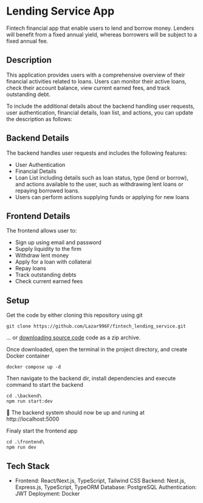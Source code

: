 # Lending Service App

Fintech financial app that enable users to lend and
borrow money. Lenders will benefit from a fixed annual yield, whereas borrowers will be
subject to a fixed annual fee.

## Description

This application provides users with a comprehensive overview of their financial activities related to loans. Users can monitor their active loans, check their account balance, view current earned fees, and track outstanding debt.

To include the additional details about the backend handling user requests, user authentication, financial details, loan list, and actions, you can update the description as follows:

## Backend Details

The backend handles user requests and includes the following features:

- User Authentication
- Financial Details
- Loan List including details such as loan status, type (lend or borrow), and actions available to the user, such as withdrawing lent loans or repaying borrowed loans.
- Users can perform actions supplying funds or applying for new loans

## Frontend Details

The frontend allows user to:

- Sign up using email and password
- Supply liquidity to the firm
- Withdraw lent money
- Apply for a loan with collateral
- Repay loans
- Track outstanding debts
- Check current earned fees

## Setup

Get the code by either cloning this repository using git

```
git clone https://github.com/Lazar996F/fintech_lending_service.git
```

... or [downloading source code](https://github.com/Lazar996F/fintech_lending_service/archive/refs/heads/main.zip) code as a zip archive.

Once downloaded, open the terminal in the project directory, and create Docker container

```
docker compose up -d
```

Then navigate to the backend dir, install dependencies and execute command to start the backend

```
cd .\backend\
npm run start:dev
```

🚀 The backend system should now be up and runing at http://localhost:5000

Finaly start the frontend app

```
cd .\frontend\
npm run dev
```

## Tech Stack

- Frontend: React/Next.js, TypeScript, Tailwind CSS
  Backend: Nest.js, Express.js, TypeScript, TypeORM
  Database: PostgreSQL
  Authentication: JWT
  Deployment: Docker
